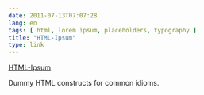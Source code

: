```yaml
---
date: 2011-07-13T07:07:28
lang: en
tags: [ html, lorem ipsum, placeholders, typography ]
title: "HTML-Ipsum"
type: link
---
```


[HTML-Ipsum](http://html-ipsum.com/)

Dummy HTML constructs for common idioms.

